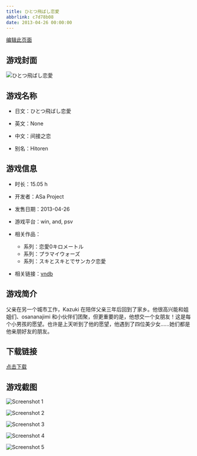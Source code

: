 ```yaml
---
title: ひとつ飛ばし恋愛
abbrlink: c7d78b08
date: 2013-04-26 00:00:00
---
```

[编辑此页面](https://github.com/ACG-3/ADV3-source/blob/main/source/_posts/%E3%81%B2%E3%81%A8%E3%81%A4%E9%A3%9B%E3%81%B0%E3%81%97%E6%81%8B%E6%84%9B.md)

## 游戏封面

![ひとつ飛ばし恋愛](https://pan.timero.xyz/d/onedrive/img_lib_001/%E3%81%B2%E3%81%A8%E3%81%A4%E9%A3%9B%E3%81%B0%E3%81%97%E6%81%8B%E6%84%9B_cover.avif)


## 游戏名称

- 日文：ひとつ飛ばし恋愛
- 英文：None
- 中文：间接之恋

- 别名：Hitoren


## 游戏信息

- 时长：15.05 h
- 开发者：ASa Project
- 发售日期：2013-04-26
- 游戏平台：win, and, psv
- 相关作品：
   - 系列：恋愛0キロメートル
   - 系列：プラマイウォーズ
   - 系列：スキとスキとでサンカク恋愛

- 相关链接：[vndb](https://vndb.org/v11300)


## 游戏简介

父亲在另一个城市工作，Kazuki 在陪伴父亲三年后回到了家乡。他很高兴能和姐姐们、osananajimi 和小伙伴们团聚，但更重要的是，他想交一个女朋友！这是每个小男孩的愿望。也许是上天听到了他的愿望，他遇到了四位美少女......她们都是他亲朋好友的朋友。




## 下载链接

[点击下载](https://pan.timero.xyz/onedrive/adv_lib_001/%E3%81%B2%E3%81%A8%E3%81%A4%E9%A3%9B%E3%81%B0%E3%81%97%E6%81%8B%E6%84%9B)


## 游戏截图


![Screenshot 1](https://pan.timero.xyz/d/onedrive/img_lib_001/%E3%81%B2%E3%81%A8%E3%81%A4%E9%A3%9B%E3%81%B0%E3%81%97%E6%81%8B%E6%84%9B_Screenshot_1.avif)

![Screenshot 2](https://pan.timero.xyz/d/onedrive/img_lib_001/%E3%81%B2%E3%81%A8%E3%81%A4%E9%A3%9B%E3%81%B0%E3%81%97%E6%81%8B%E6%84%9B_Screenshot_2.avif)

![Screenshot 3](https://pan.timero.xyz/d/onedrive/img_lib_001/%E3%81%B2%E3%81%A8%E3%81%A4%E9%A3%9B%E3%81%B0%E3%81%97%E6%81%8B%E6%84%9B_Screenshot_3.avif)

![Screenshot 4](https://pan.timero.xyz/d/onedrive/img_lib_001/%E3%81%B2%E3%81%A8%E3%81%A4%E9%A3%9B%E3%81%B0%E3%81%97%E6%81%8B%E6%84%9B_Screenshot_4.avif)

![Screenshot 5](https://pan.timero.xyz/d/onedrive/img_lib_001/%E3%81%B2%E3%81%A8%E3%81%A4%E9%A3%9B%E3%81%B0%E3%81%97%E6%81%8B%E6%84%9B_Screenshot_5.avif)

